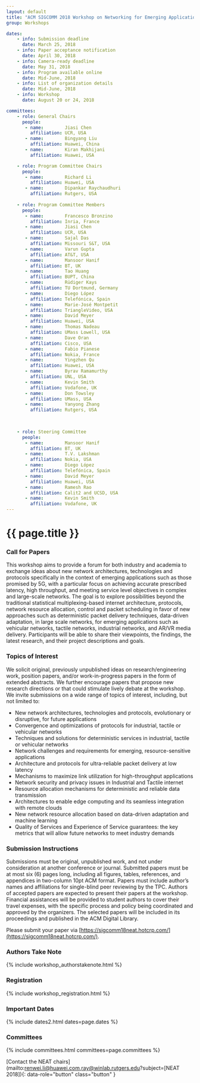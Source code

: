 ```yaml
---
layout: default
title: "ACM SIGCOMM 2018 Workshop on Networking for Emerging Applications and Technologies (NEAT 2018)"
group: Workshops

dates:
    - info: Submission deadline
      date: March 25, 2018
    - info: Paper acceptance notification
      date: April 30, 2018
    - info: Camera-ready deadline
      date: May 31, 2018
    - info: Program available online
      date: Mid-June, 2018
    - info: List of organization details
      date: Mid-June, 2018
    - info: Workshop
      date: August 20 or 24, 2018

committees:
    - role: General Chairs
      people:
       - name:        Jiasi Chen
         affiliation: UCR, USA
       - name:        Bingyang Liu
         affiliation: Huawei, China
       - name:        Kiran Makhijani
         affiliation: Huawei, USA   

    - role: Program Committee Chairs
      people:
       - name:        Richard Li
         affiliation: Huawei, USA
       - name:        Dipankar Raychaudhuri
         affiliation: Rutgers, USA
    
    - role: Program Committee Members
      people:
       - name:        Francesco Bronzino  
         affiliation: Inria, France
       - name:        Jiasi Chen
         affiliation: UCR, USA
       - name:        Sajal Das
         affiliation: Missouri S&T, USA
       - name:        Varun Gupta 
         affiliation: AT&T, USA
       - name:        Mansoor Hanif
         affiliation: BT, UK
       - name:        Tao Huang
         affiliation: BUPT, China
       - name:        Rüdiger Kays
         affiliation: TU Dortmund, Germany
       - name:        Diego López
         affiliation: Telefónica, Spain
       - name:        Marie-José Montpetit
         affiliation: TriangleVideo, USA
       - name:        David Meyer
         affiliation: Huawei, USA
       - name:        Thomas Nadeau
         affiliation: UMass Lowell, USA
       - name:        Dave Oran
         affiliation: Cisco, USA
       - name:        Fabio Pianese
         affiliation: Nokia, France
       - name:        Yingzhen Qu
         affiliation: Huawei, USA
       - name:        Byrav Ramamurthy
         affiliation: UNL, USA
       - name:        Kevin Smith
         affiliation: Vodafone, UK
       - name:        Don Towsley
         affiliation: UMass, USA
       - name:        Yanyong Zhang
         affiliation: Rutgers, USA

  
         
    - role: Steering Committee
      people:
       - name:        Mansoor Hanif
         affiliation: BT, UK
       - name:        T.V. Lakshman
         affiliation: Nokia, USA
       - name:        Diego López
         affiliation: Telefónica, Spain
       - name:        David Meyer
         affiliation: Huawei, USA
       - name:        Ramesh Rao
         affiliation: Calit2 and UCSD, USA
       - name:        Kevin Smith
         affiliation: Vodafone, UK                  
---
```


# {{ page.title }}

### Call for Papers
This workshop aims to provide a forum for both industry and academia to exchange  ideas about new network architectures, technologies and protocols specifically in the context of emerging applications such as those promised by 5G, with a particular focus on achieving accurate prescribed latency, high throughput, and meeting service level objectives in complex and large-scale networks. 
The goal is to explore possibilities beyond the traditional statistical multiplexing-based internet architecture, protocols, network resource allocation, control and packet scheduling in favor of new approaches such as deterministic packet delivery techniques, data-driven adaptation, in large scale networks, for emerging applications such as vehicular networks, tactile networks, industrial networks, and AR/VR media delivery. Participants will be able to share their viewpoints, the findings, the latest research, and their project descriptions and goals. 

### Topics of Interest
We solicit original, previously unpublished ideas on research/engineering work, position papers, and/or work-in-progress papers in the form of extended abstracts. We further encourage papers that propose new research directions or that could stimulate lively debate at the workshop. 
We invite submissions on a wide range of topics of interest, including, but not limited to:

- New network architectures, technologies and protocols, evolutionary or disruptive, for future applications
- Convergence and optimizations of protocols for industrial, tactile or vehicular networks
- Techniques and solutions for deterministic services in industrial, tactile or vehicular networks
- Network challenges and requirements for emerging, resource-sensitive applications
- Architecture and protocols for ultra-reliable packet delivery at low latency
- Mechanisms to maximize link utilization for high-throughput applications
- Network security and privacy issues in Industrial and Tactile internet
- Resource allocation mechanisms for deterministic and reliable data transmission
- Architectures to enable edge computing and its seamless integration with remote clouds
- New network resource allocation based on data-driven adaptation and machine learning
- Quality of Services and Experience of Service  guarantees: the key metrics that will allow future networks to meet industry demands


### Submission Instructions
Submissions must be original, unpublished work, and not under consideration at another conference or journal. Submitted papers must be at most six (6) pages long, including all figures, tables, references, and appendices in two-column 10pt ACM format. Papers must include author’s names and affiliations for single-blind peer reviewing by the TPC. Authors of accepted papers are expected to present their papers at the workshop.  Financial assistances will be provided to student authors to cover their travel expenses, with the specific process and policy being coordinated and approved by the organizers. The selected papers will be included in its proceedings and published in the ACM Digital Library. 

Please submit your paper via [https://sigcomm18neat.hotcrp.com/](https://sigcomm18neat.hotcrp.com/).

### Authors Take Note
{% include workshop_authorstakenote.html %}

### Registration
{% include workshop_registration.html %}


### Important Dates

{% include dates2.html dates=page.dates %}

### Committees

{% include committees.html committees=page.committees %}

[Contact the NEAT chairs](mailto:renwei.li@huawei.com,ray@winlab.rutgers.edu?subject=[NEAT 2018]){: data-role="button" class="button" }